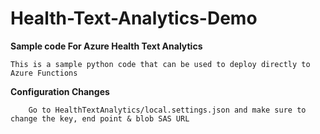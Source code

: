 # Health-Text-Analytics-Demo

**Sample code For Azure Health Text Analytics**

	This is a sample python code that can be used to deploy directly to Azure Functions

  **Configuration Changes**
    
		Go to HealthTextAnalytics/local.settings.json and make sure to change the key, end point & blob SAS URL
